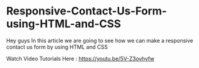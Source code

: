 # Responsive-Contact-Us-Form-using-HTML-and-CSS
Hey guys In this article we are going to see how we can make a responsive contact us form by using HTML and CSS

Watch Video Tutorials Here : https://youtu.be/5V-Z3ovhyfw
